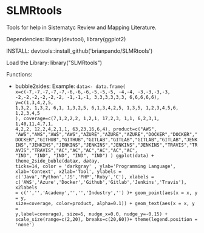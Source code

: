 # SLMRtools
Tools for help in Sistematyc Review and Mapping Literature.


Dependencies: library(devtool), library(ggplot2)

INSTALL: devtools::install_github('brianpando/SLMRtools')

Load the Library: library("SLMRtools")

Functions: 
 * bubble2sides: Example:
 <code>data<- data.frame( x=c(-7,-7,-7,-7,-7,-6,-6,-6,-5,-5,-5, -4,-4, -3,-3,-3,-3, -2,-2,-2,-2,-2,-2, -1,-1,-1, 3,3,3,3,3,3, 6,6,6,6,6), y=c(1,3,4,2,5, 1,3,2, 1,3,2, 6,1, 1,3,2,5, 6,1,3,4,2,5, 1,3,5, 1,2,3,4,5,6, 1,2,3,4,5 ), coverage=c(7,1,2,2,2, 1,2,1, 17,2,3, 1,1, 6,2,3,1, 1,40,11,4,7,1, 4,2,2, 12,2,4,2,1,1, 63,23,16,6,4), product=c("AWS", "AWS","AWS","AWS","AWS","AZURE","AZURE","AZURE","DOCKER","DOCKER","DOCKER","GITHUB","GITHUB","GITLAB","GITLAB","GITLAB","GITLAB","JENKINS","JENKINS","JENKINS","JENKINS","JENKINS","JENKINS","TRAVIS","TRAVIS","TRAVIS","AC","AC","AC","AC","AC","AC", "IND", "IND", "IND", "IND", "IND") ) 
ggplot(data) + theme_2side_buble(data$x,data$y, ticks=14, color = 'darkgray' , ylab='Programming Language', xlab='Context', x2lab='Tool', ylabels = c('Java','Python','JS','PHP','Ruby','C'), xlabels = c('AWS','Azure','Docker','Github','Gitlab','Jenkins','Travis'), x2labels = c('','','Academy','','','Industry','')  )+
  geom_point(aes(x = x, y = y, size=coverage, color=product, alpha=0.1)) + 
  geom_text(aes(x = x, y = y,label=coverage), size=5, nudge_x=0.0, nudge_y=-0.15) +
  scale_size(range=c(2,20), breaks=c(20,60))+
  theme(legend.position = 'none') </code>
